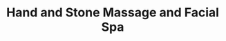 ---
title: "Hand and Stone Massage and Facial Spa"
url: /kent/hand-and-stone-massage-and-facial-spa/
shop: Kosmetik
---